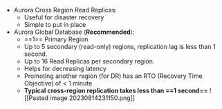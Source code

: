 - Aurora Cross Region Read Replicas:
	- Useful for disaster recovery
	- Simple to put in place
- Aurora Global Database (**Recommended**):
	- ==1== Primary Region
	- Up to 5 secondary (read-only) regions, replication lag is less than 1 second.
	- Up to 16 Read Replicas per secondary region.
	- Helps for decreasing latency
	- Promoting another region (for DR) has an RTO (Recovery Time Objective) of < 1 minute
	- **Typical cross-region replication takes less than ==1 second==**
![[Pasted image 20230814231150.png]]
